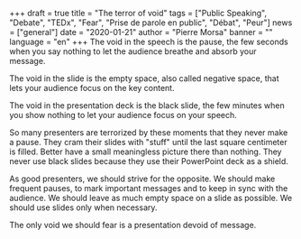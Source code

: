 +++
draft = true
title = "The terror of void"
tags = ["Public Speaking", "Debate", "TEDx", "Fear", "Prise de parole en public", "Débat", "Peur"]
news = ["general"]
date = "2020-01-21"
author = "Pierre Morsa"
banner = ""
language = "en"
+++
The void in the speech is the pause, the few seconds when you say nothing to let the audience breathe and absorb your message.

The void in the slide is the empty space, also called negative space, that lets your audience focus on the key content.

The void in the presentation deck is the black slide, the few minutes when you show nothing to let your audience focus on your speech.

So many presenters are terrorized by these moments that they never make a pause. They cram their slides with "stuff" until the last square centimeter is filled. Better have a small meaningless picture there than nothing. They never use black slides because they use their PowerPoint deck as a shield.

As good presenters, we should strive for the opposite. We should make frequent pauses, to mark important messages and to keep in sync with the audience. We should leave as much empty space on a slide as possible. We should use slides only when necessary.

The only void we should fear is a presentation devoid of message.